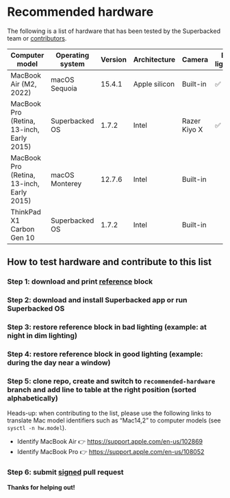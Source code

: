 # Recommended hardware

The following is a list of hardware that has been tested by the Superbacked team or [contributors](#how-to-test-hardware-and-contribute-to-this-list).

| Computer model                            | Operating system | Version | Architecture  | Camera       | Bad lighting | Good lighting | Tested by   |
| ----------------------------------------- | ---------------- | ------- | ------------- | ------------ | ------------ | ------------- | ----------- |
| MacBook Air (M2, 2022)                    | macOS Sequoia    | 15.4.1  | Apple silicon | Built-in     | ✅           | ✅            | Superbacked |
| MacBook Pro (Retina, 13-inch, Early 2015) | Superbacked OS   | 1.7.2   | Intel         | Razer Kiyo X | ✅           | ✅            | Superbacked |
| MacBook Pro (Retina, 13-inch, Early 2015) | macOS Monterey   | 12.7.6  | Intel         | Built-in     |              | ✅            | Superbacked |
| ThinkPad X1 Carbon Gen 10                 | Superbacked OS   | 1.7.2   | Intel         | Built-in     |              | ✅            | Superbacked |

## How to test hardware and contribute to this list

### Step 1: download and print [reference](./reference-blocks/65bbe27d.pdf) block

### Step 2: download and install Superbacked app or run Superbacked OS

### Step 3: restore reference block in bad lighting (example: at night in dim lighting)

### Step 4: restore reference block in good lighting (example: during the day near a window)

### Step 5: clone repo, create and switch to `recommended-hardware` branch and add line to table at the right position (sorted alphabetically)

Heads-up: when contributing to the list, please use the following links to translate Mac model identifiers such as “Mac14,2” to computer models (see `sysctl -n hw.model`).

- Identify MacBook Air 👉 https://support.apple.com/en-us/102869
- Identify MacBook Pro 👉 https://support.apple.com/en-us/108052

### Step 6: submit [signed](./README.md#how-to-sign-pull-request) pull request

**Thanks for helping out!**
